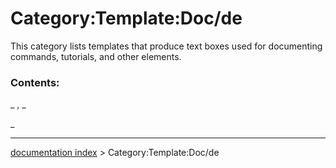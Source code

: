 # Category:Template:Doc/de
This category lists templates that produce text boxes used for documenting commands, tutorials, and other elements.

### Contents:

_ , _

_

---
[documentation index](../README.md) > Category:Template:Doc/de
